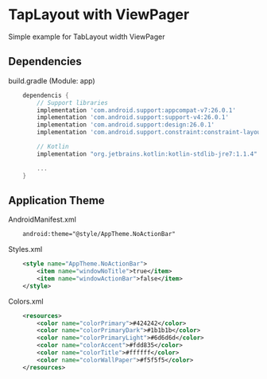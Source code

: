 # TapLayout with ViewPager

Simple example for TabLayout width ViewPager

## Dependencies

build.gradle (Module: app)
```gradle
    dependencis {
        // Support libraries
        implementation 'com.android.support:appcompat-v7:26.0.1'
        implementation 'com.android.support:support-v4:26.0.1'
        implementation 'com.android.support:design:26.0.1'
        implementation 'com.android.support.constraint:constraint-layout:1.0.2

        // Kotlin
        implementation "org.jetbrains.kotlin:kotlin-stdlib-jre7:1.1.4"

        ...
    }
```

## Application Theme

AndroidManifest.xml
```xml
    android:theme="@style/AppTheme.NoActionBar"
```

Styles.xml
```xml
    <style name="AppTheme.NoActionBar">
        <item name="windowNoTitle">true</item>
        <item name="windowActionBar">false</item>
    </style>
```

Colors.xml
```xml
    <resources>
        <color name="colorPrimary">#424242</color>
        <color name="colorPrimaryDark">#1b1b1b</color>
        <color name="colorPrimaryLight">#6d6d6d</color>
        <color name="colorAccent">#fdd835</color>
        <color name="colorTitle">#ffffff</color>
        <color name="colorWallPaper">#f5f5f5</color>
    </resources>
```